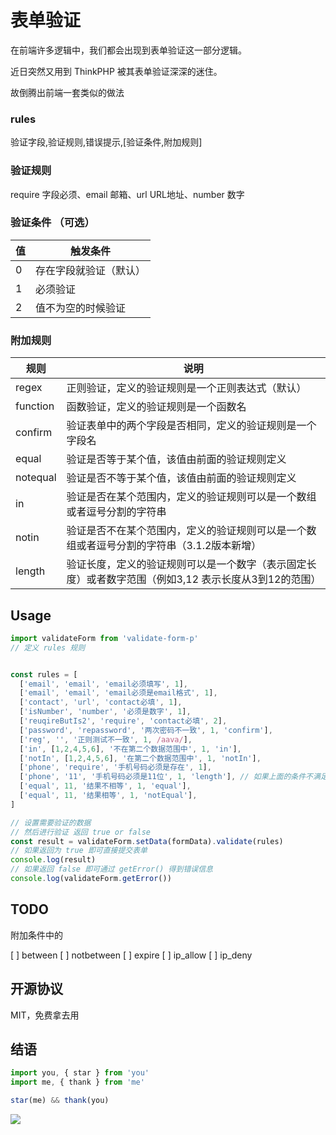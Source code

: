 # 表单验证

在前端许多逻辑中，我们都会出现到表单验证这一部分逻辑。

近日突然又用到 ThinkPHP 被其表单验证深深的迷住。

故倒腾出前端一套类似的做法

### rules

验证字段,验证规则,错误提示,[验证条件,附加规则]


### 验证规则

require 字段必须、email 邮箱、url URL地址、number 数字


### 验证条件 （可选）
|值|触发条件|
|---|----|
|0|存在字段就验证（默认）|
|1|必须验证|
|2|值不为空的时候验证|


### 附加规则
|规则|说明|
|----|----|
|regex|正则验证，定义的验证规则是一个正则表达式（默认）|
|function|函数验证，定义的验证规则是一个函数名|
|confirm|验证表单中的两个字段是否相同，定义的验证规则是一个字段名|
|equal|验证是否等于某个值，该值由前面的验证规则定义|
|notequal|验证是否不等于某个值，该值由前面的验证规则定义|
|in|验证是否在某个范围内，定义的验证规则可以是一个数组或者逗号分割的字符串|
|notin|验证是否不在某个范围内，定义的验证规则可以是一个数组或者逗号分割的字符串（3.1.2版本新增）|
|length|验证长度，定义的验证规则可以是一个数字（表示固定长度）或者数字范围（例如3,12 表示长度从3到12的范围）|



## Usage

```js
import validateForm from 'validate-form-p'
// 定义 rules 规则


const rules = [
  ['email', 'email', 'email必须填写', 1],
  ['email', 'email', 'email必须是email格式', 1],
  ['contact', 'url', 'contact必填', 1],
  ['isNumber', 'number', '必须是数字', 1],
  ['reuqireButIs2', 'require', 'contact必填', 2],
  ['password', 'repassword', '两次密码不一致', 1, 'confirm'],
  ['reg', '', '正则测试不一致', 1, /aava/],
  ['in', [1,2,4,5,6], '不在第二个数据范围中', 1, 'in'],
  ['notIn', [1,2,4,5,6], '在第二个数据范围中', 1, 'notIn'],
  ['phone', 'require', '手机号码必须是存在', 1],
  ['phone', '11', '手机号码必须是11位', 1, 'length'], // 如果上面的条件不满足 这里的错误条件不会促发
  ['equal', 11, '结果不相等', 1, 'equal'],
  ['equal', 11, '结果相等', 1, 'notEqual'],
]

// 设置需要验证的数据
// 然后进行验证 返回 true or false
const result = validateForm.setData(formData).validate(rules)
// 如果返回为 true 即可直接提交表单
console.log(result)
// 如果返回 false 即可通过 getError() 得到错误信息
console.log(validateForm.getError())
```


## TODO

附加条件中的

[ ] between
[ ] notbetween
[ ] expire
[ ] ip_allow
[ ] ip_deny


## 开源协议
MIT，免费拿去用

## 结语
```js
import you, { star } from 'you'
import me, { thank } from 'me'

star(me) && thank(you)
```

![](http://ww1.sinaimg.cn/large/6d9c0eadgy1fv5vs3p3lfj20b40b474n.jpg)

